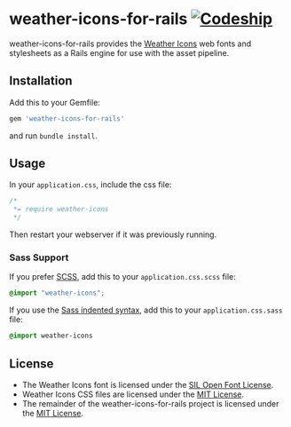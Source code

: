 # weather-icons-for-rails     [![Codeship](https://codeship.com/projects/3ffad060-5c59-0133-3ac8-22b0ee77d2e6/status?branch=master)](https://codeship.com/projects/110938)

weather-icons-for-rails provides the
[Weather Icons](http://erikflowers.github.io/weather-icons/) web fonts and
stylesheets as a Rails engine for use with the asset pipeline.

## Installation

Add this to your Gemfile:

```ruby
gem 'weather-icons-for-rails'
```

and run `bundle install`.

## Usage

In your `application.css`, include the css file:

```css
/*
 *= require weather-icons
 */
```

Then restart your webserver if it was previously running.

### Sass Support

If you prefer [SCSS](http://sass-lang.com/documentation/file.SASS_REFERENCE.html), add this to your
`application.css.scss` file:

```scss
@import "weather-icons";
```

If you use the
[Sass indented syntax](http://sass-lang.com/docs/yardoc/file.INDENTED_SYNTAX.html),
add this to your `application.css.sass` file:

```sass
@import weather-icons
```


## License

* The Weather Icons font is
  licensed under the [SIL Open Font License](http://scripts.sil.org/OFL).
* Weather Icons CSS files are
  licensed under the
  [MIT License](http://opensource.org/licenses/mit-license.html).
* The remainder of the weather-icons-for-rails project is licensed under the
  [MIT License](http://opensource.org/licenses/mit-license.html).
